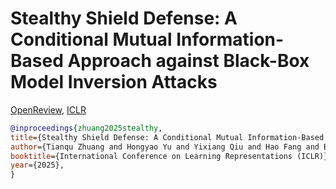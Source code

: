 # Stealthy Shield Defense: A Conditional Mutual Information-Based Approach against Black-Box Model Inversion Attacks
[OpenReview](https://openreview.net/forum?id=p0DjhjPXl3),
[ICLR](https://iclr.cc/virtual/2025/poster/28325)
```bibtex
@inproceedings{zhuang2025stealthy,
title={Stealthy Shield Defense: A Conditional Mutual Information-Based Approach against Black-Box Model Inversion Attacks},
author={Tianqu Zhuang and Hongyao Yu and Yixiang Qiu and Hao Fang and Bin Chen and Shu-Tao Xia},
booktitle={International Conference on Learning Representations (ICLR)},
year={2025},
}
```
